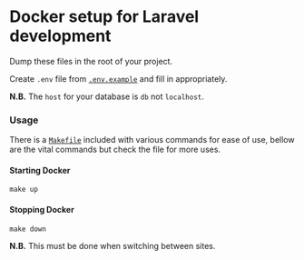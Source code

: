 # Docker setup for Laravel development

Dump these files in the root of your project.

Create `.env` file from [`.env.example`](.env.example) and fill in appropriately.

**N.B.** The `host` for your database is `db` not `localhost`.

### Usage

There is a [`Makefile`](Makefile) included with various commands for ease of use, bellow are the vital commands but check the file for more uses.

#### Starting Docker

`make up`

#### Stopping Docker

`make down`

**N.B.** This must be done when switching between sites.
